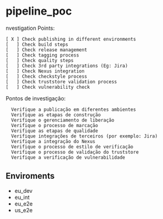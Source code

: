 # pipeline_poc


nvestigation Points:

    [ X ] Check publishing in different environments
    [   ] Check build steps
    [   ] Check release management
    [   ] Check tagging process
    [   ] Check quality steps
    [   ] Check 3rd party integrations (Eg: Jira)
    [   ] Check Nexus integration
    [   ] Check checkstyle process
    [   ] Check truststore validation process
    [   ] Check vulnerability check 


Pontos de investigação:

      Verifique a publicação em diferentes ambientes
      Verifique as etapas de construção
      Verifique o gerenciamento de liberação
      Verifique o processo de marcação
      Verifique as etapas de qualidade
      Verifique integrações de terceiros (por exemplo: Jira)
      Verifique a integração do Nexus
      Verifique o processo de estilo de verificação
      Verifique o processo de validação do truststore
      Verifique a verificação de vulnerabilidade

      
      
## Enviroments
* eu_dev
* eu_int
* eu_e2e
* us_e2e

